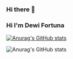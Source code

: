 ### Hi there 👋
### Hi I'm Dewi Fortuna

[![Anurag's GitHub stats](https://github-readme-stats.vercel.app/api?username=chyntiadf)](https://github.com/anuraghazra/github-readme-stats)

![Anurag's GitHub stats](https://github-readme-stats.vercel.app/api?username=chyntiadf&hide=contribs,prs)

<!--
**chyntiadf/chyntiadf** is a ✨ _special_ ✨ repository because its `README.md` (this file) appears on your GitHub profile.

Here are some ideas to get you started:

- 🔭 I’m currently working on ...
- 🌱 I’m currently learning ...
- 👯 I’m looking to collaborate on ...
- 🤔 I’m looking for help with ...
- 💬 Ask me about ...
- 📫 How to reach me: ...
- 😄 Pronouns: ...
- ⚡ Fun fact: ...
-->
